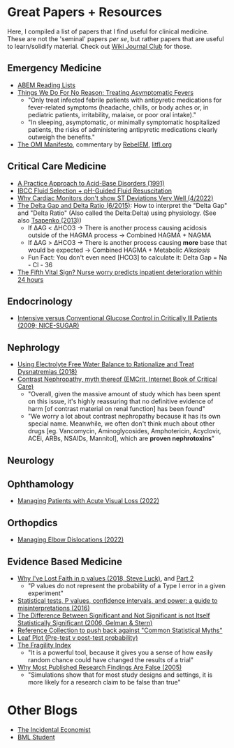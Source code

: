 # Great Papers + Resources

Here, I compiled a list of papers that I find useful for clinical medicine. These are not the 'seminal' papers *per se*, but rather papers that are useful to learn/solidify material. Check out [Wiki Journal Club](https://www.wikijournalclub.org/wiki/Main_Page) for those. 

## Emergency Medicine
- [ABEM Reading Lists](https://www.abem.org/public/stay-certified/lifelong-learning-and-self-assessment-(lls)/reading-lists/archived-llsa-reading-lists)
- [Things We Do For No Reason: Treating Asymptomatic Fevers](/pdfs/papers/Things%20we%20do%20for%20no%20reason%20Treatment%20of%20infection-related%20fever%20in%20hospitalized%20patients.pdf)
	- "Only treat infected febrile patients with antipyretic medications for fever-related symptoms (headache, chills, or body aches or, in pediatric patients, irritability, malaise, or poor oral intake)."
	- "In sleeping, asymptomatic, or minimally symptomatic hospitalized patients, the risks of administering antipyretic medications clearly outweigh the benefits."
- [The OMI Manifesto](/pdfs/papers/The%20OMI%20Manifesto%20PDF%203.29.18.pdf), commentary by [RebelEM](https://rebelem.com/omi-nomi-time-for-a-paradigm-shift/), [litfl.org](https://litfl.com/omi-replacing-the-stemi-misnomer/)

## Critical Care Medicine

- [A Practice Approach to Acid-Base Disorders (1991)](/pdfs/papers/A%20Practical%20Approach%20to%20Acid-Base%20Disorders.pdf)
- [IBCC Fluid Selection + pH-Guided Fluid Resuscitation](https://emcrit.org/ibcc/fluid/)
- [Why Cardiac Monitors don't show ST Deviations Very Well (4/2022)](https://hqmeded-ecg.blogspot.com/2022/04/what-do-you-think-when-you-see-st.html?m=1)
- [The Delta Gap and Delta Ratio (6/2015)](https://derangedphysiology.com/main/cicm-primary-exam/required-reading/acid-base-physiology/Chapter%20705/delta-gap-and-delta-ratio): How to interpret the "Delta Gap" and "Delta Ratio" (Also called the Delta:Delta) using physiology. (See also [Tsapenko (2013)](https://www.ncbi.nlm.nih.gov/pmc/articles/PMC3562975/))
	- If ΔAG < ΔHCO3 → There is another process causing acidosis outside of the HAGMA process → Combined HAGMA + NAGMA
	- If ΔAG > ΔHCO3 → There is another process causing **more** base that would be expected → Combined HAGMA + Metabolic *Alkalosis*
	- Fun Fact: You don't even need [HCO3] to calculate it: Delta Gap = Na - Cl - 36
- [The Fifth Vital Sign? Nurse worry predicts inpatient deterioration within 24 hours](/pdfs/papers/The%20Fifth%20Vital%20Sign%20Nurse%20Worry%20Predicts%20Deterioration.pdf)

## Endocrinology

- [Intensive versus Conventional Glucose Control in Critically Ill Patients (2009; NICE-SUGAR)](/pdfs/papers/Intensive%20versus%20Conventional%20Glucose%20Control%20in%20Critically%20Ill%20Patients.pdf)

## Nephrology

- [Using Electrolyte Free Water Balance to Rationalize and Treat Dysnatremias (2018)](/pdfs/papers/Using%20Electrolyte%20Free%20Water%20Balance%20to%20Rationalize%20and%20Treat%20Dysnatremias.pdf)
- [Contrast Nephropathy, myth thereof (EMCrit, Internet Book of Critical Care)](https://emcrit.org/ibcc/contrast/)
	- "Overall, given the massive amount of study which has been spent on this issue, it's highly reassuring that no definitive evidence of harm [of contrast material on renal function] has been found"
	- "We worry a lot about contrast nephropathy because it has its own special name.  Meanwhile, we often don't think much about other drugs [eg. Vancomycin, Aminoglycosides, Amphotericin, Acyclovir, ACEi, ARBs, NSAIDs, Mannitol], which are **proven nephrotoxins**"

## Neurology

## Ophthamology

- [Managing Patients with Acute Visual Loss (2022)](/pdfs/papers/Managing%20Patients%20with%20Acute%20Visual%20Loss.pdf)

## Orthopdics

- [Managing Elbow Dislocations (2022)](/pdfs/papers/Managing%20Elbow%20Dislocations.pdf)

## Evidence Based Medicine

- [Why I've Lost Faith in p values (2018, Steve Luck)](https://lucklab.ucdavis.edu/blog/2018/4/19/why-i-lost-faith-in-p-values), and [Part 2](https://lucklab.ucdavis.edu/blog/2018/4/28/why-ive-lost-faith-in-p-values-part-2)
	- "P values do not represent the probability of a Type I error in a given experiment"
- [Statistical tests, P values, confidence intervals, and power: a guide to misinterpretations (2016)](/pdfs/papers/Statistical%20tests,%20P%20values,%20confidence%20intervals,%20and%20power.pdf)
- [The Difference Between Significant and Not Significant is not Itself Statistically Significant (2006, Gelman & Stern)](/pdfs/The%20Difference%20Between%20Significant%20and%20Not%20Significant%20is%20not%20Itself%20Statistically%20Significant.pdf)
- [Reference Collection to push back against "Common Statistical Myths"](https://discourse.datamethods.org/t/reference-collection-to-push-back-against-common-statistical-myths/1787/1)
- [Leaf Plot (Pre-test v post-test probability)](https://lmsaxhaug.shinyapps.io/Leaf_App/)
- [The Fragility Index](https://first10em.com/ebm/fragility-index/)
	- "It is a powerful tool, because it gives you a sense of how easily random chance could have changed the results of a trial"
- [Why Most Published Research Findings Are False (2005)](/pdfs/Why%20Most%20Published%20Research%20Findings%20Are%20False.pdf)
	- "Simulations show that for most study designs and settings, it is more likely for a research claim to be false than true"

# Other Blogs

- [The Incidental Economist](https://theincidentaleconomist.com/wordpress/)
- [BML Student](https://www.bmj.com/student)
